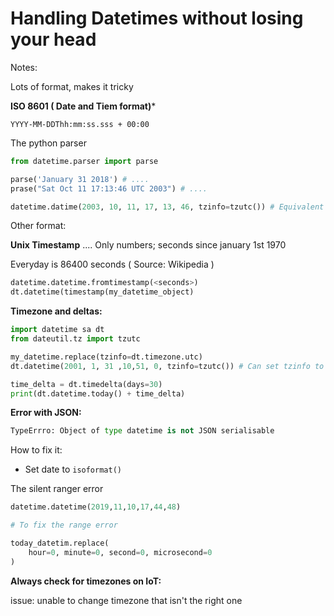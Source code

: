 # Handling Datetimes without losing your head

Notes:

Lots of format, makes it tricky

**ISO 8601 ( Date and Tiem format)***

```
YYYY-MM-DDThh:mm:ss.sss + 00:00
```

The python parser

```python
from datetime.parser import parse

parse('January 31 2018') # ....
prase("Sat Oct 11 17:13:46 UTC 2003") # ....

datetime.datime(2003, 10, 11, 17, 13, 46, tzinfo=tzutc()) # Equivalent
```

Other format:

**Unix Timestamp** .... Only numbers; seconds since january 1st 1970

Everyday is 86400 seconds ( Source: Wikipedia )

```python
datetime.datetime.fromtimestamp(<seconds>)
dt.datetime(timestamp(my_datetime_object)
```

**Timezone and deltas:**

```python
import datetime sa dt
from dateutil.tz import tzutc

my_datetime.replace(tzinfo=dt.timezone.utc)
dt.datetime(2001, 1, 31 ,10,51, 0, tzinfo=tzutc()) # Can set tzinfo to None if you don't wish to be not TZ aweare

time_delta = dt.timedelta(days=30)
print(dt.datetime.today() + time_delta)
```

**Error with JSON:**

```python
TypeErrro: Object of type datetime is not JSON serialisable
```

How to fix it:

* Set date to `isoformat()`

The silent ranger error

```python
datetime.datetime(2019,11,10,17,44,48)

# To fix the range error

today_datetim.replace(
    hour=0, minute=0, second=0, microsecond=0
)
```

**Always check for timezones on IoT:**

issue: unable to change timezone that isn't the right one

```python

```
